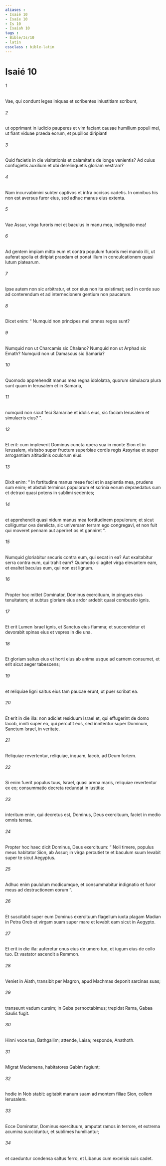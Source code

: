```yaml
---
aliases : 
- Isaié 10
- Isaïe 10
- Is 10
- Isaiah 10
tags : 
- Bible/Is/10
- latin
cssclass : bible-latin
---
```


# Isaié 10

###### 1
Vae, qui condunt leges iniquas et scribentes iniustitiam scribunt,
###### 2
ut opprimant in iudicio pauperes et vim faciant causae humilium populi mei, ut fiant viduae praeda eorum, et pupillos diripiant!
###### 3
Quid facietis in die visitationis et calamitatis de longe venientis? Ad cuius confugietis auxilium et ubi derelinquetis gloriam vestram?
###### 4
Nam incurvabimini subter captivos et infra occisos cadetis. In omnibus his non est aversus furor eius, sed adhuc manus eius extenta.
###### 5
Vae Assur, virga furoris mei et baculus in manu mea, indignatio mea!
###### 6
Ad gentem impiam mitto eum et contra populum furoris mei mando illi, ut auferat spolia et diripiat praedam et ponat illum in conculcationem quasi lutum platearum.
###### 7
Ipse autem non sic arbitratur, et cor eius non ita existimat; sed in corde suo ad conterendum et ad internecionem gentium non paucarum.
###### 8
Dicet enim: “ Numquid non principes mei omnes reges sunt?
###### 9
Numquid non ut Charcamis sic Chalano? Numquid non ut Arphad sic Emath? Numquid non ut Damascus sic Samaria?
###### 10
Quomodo apprehendit manus mea regna idololatra, quorum simulacra plura sunt quam in Ierusalem et in Samaria,
###### 11
numquid non sicut feci Samariae et idolis eius, sic faciam Ierusalem et simulacris eius? ”.
###### 12
Et erit: cum impleverit Dominus cuncta opera sua in monte Sion et in Ierusalem, visitabo super fructum superbiae cordis regis Assyriae et super arrogantiam altitudinis oculorum eius. 
###### 13
Dixit enim: “ In fortitudine manus meae feci et in sapientia mea, prudens sum enim; et abstuli terminos populorum et scrinia eorum depraedatus sum et detraxi quasi potens in sublimi sedentes;
###### 14
et apprehendit quasi nidum manus mea fortitudinem populorum; et sicut colliguntur ova derelicta, sic universam terram ego congregavi, et non fuit qui moveret pennam aut aperiret os et ganniret ”.
###### 15
Numquid gloriabitur securis contra eum, qui secat in ea? Aut exaltabitur serra contra eum, qui trahit eam? Quomodo si agitet virga elevantem eam, et exaltet baculus eum, qui non est lignum.
###### 16
Propter hoc mittet Dominator, Dominus exercituum, in pingues eius tenuitatem; et subtus gloriam eius ardor ardebit quasi combustio ignis.
###### 17
Et erit Lumen Israel ignis, et Sanctus eius flamma; et succendetur et devorabit spinas eius et vepres in die una.
###### 18
Et gloriam saltus eius et horti eius ab anima usque ad carnem consumet, et erit sicut aeger tabescens;
###### 19
et reliquiae ligni saltus eius tam paucae erunt, ut puer scribat ea.
###### 20
Et erit in die illa: non adiciet residuum Israel et, qui effugerint de domo Iacob, inniti super eo, qui percutit eos, sed innitentur super Dominum, Sanctum Israel, in veritate.
###### 21
Reliquiae revertentur, reliquiae, inquam, Iacob, ad Deum fortem.
###### 22
Si enim fuerit populus tuus, Israel, quasi arena maris, reliquiae revertentur ex eo; consummatio decreta redundat in iustitia:
###### 23
interitum enim, qui decretus est, Dominus, Deus exercituum, faciet in medio omnis terrae.
###### 24
Propter hoc haec dicit Dominus, Deus exercituum: “ Noli timere, populus meus habitator Sion, ab Assur; in virga percutiet te et baculum suum levabit super te sicut Aegyptus. 
###### 25
Adhuc enim paululum modicumque, et consummabitur indignatio et furor meus ad destructionem eorum ”. 
###### 26
Et suscitabit super eum Dominus exercituum flagellum iuxta plagam Madian in Petra Oreb et virgam suam super mare et levabit eam sicut in Aegypto.
###### 27
Et erit in die illa: auferetur onus eius de umero tuo, et iugum eius de collo tuo. Et vastator ascendit a Remmon.
###### 28
Veniet in Aiath, transibit per Magron, apud Machmas deponit sarcinas suas;
###### 29
transeunt vadum cursim; in Geba pernoctabimus; trepidat Rama, Gabaa Saulis fugit.
###### 30
Hinni voce tua, Bathgallim; attende, Laisa; responde, Anathoth.
###### 31
Migrat Medemena, habitatores Gabim fugiunt;
###### 32
hodie in Nob stabit: agitabit manum suam ad montem filiae Sion, collem Ierusalem.
###### 33
Ecce Dominator, Dominus exercituum, amputat ramos in terrore, et extrema acumina succiduntur, et sublimes humiliantur;
###### 34
et caeduntur condensa saltus ferro, et Libanus cum excelsis suis cadet.
